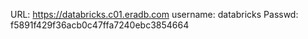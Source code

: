 

URL: https://databricks.c01.eradb.com
username: databricks
Passwd: f5891f429f36acb0c47ffa7240ebc3854664